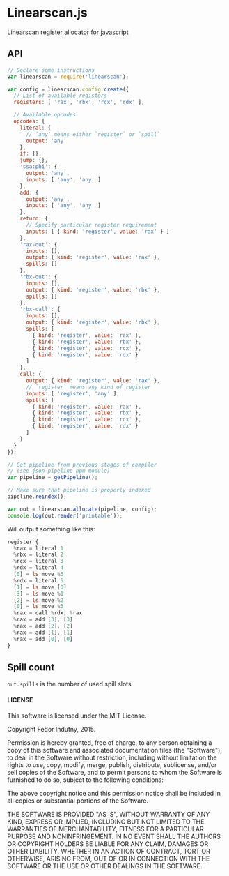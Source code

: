# Linearscan.js

Linearscan register allocator for javascript

## API

```javascript
// Declare some instructions
var linearscan = require('linearscan');

var config = linearscan.config.create({
  // List of available registers
  registers: [ 'rax', 'rbx', 'rcx', 'rdx' ],

  // Available opcodes
  opcodes: {
    literal: {
      // `any` means either `register` or `spill`
      output: 'any'
    },
    if: {},
    jump: {},
    'ssa:phi': {
      output: 'any',
      inputs: [ 'any', 'any' ]
    },
    add: {
      output: 'any',
      inputs: [ 'any', 'any' ]
    },
    return: {
      // Specify particular register requirement
      inputs: [ { kind: 'register', value: 'rax' } ]
    },
    'rax-out': {
      inputs: [],
      output: { kind: 'register', value: 'rax' },
      spills: []
    },
    'rbx-out': {
      inputs: [],
      output: { kind: 'register', value: 'rbx' },
      spills: []
    },
    'rbx-call': {
      inputs: [],
      output: { kind: 'register', value: 'rbx' },
      spills: [
        { kind: 'register', value: 'rax' },
        { kind: 'register', value: 'rbx' },
        { kind: 'register', value: 'rcx' },
        { kind: 'register', value: 'rdx' }
      ]
    },
    call: {
      output: { kind: 'register', value: 'rax' },
      // `register` means any kind of register
      inputs: [ 'register', 'any' ],
      spills: [
        { kind: 'register', value: 'rax' },
        { kind: 'register', value: 'rbx' },
        { kind: 'register', value: 'rcx' },
        { kind: 'register', value: 'rdx' }
      ]
    }
  }
});

// Get pipeline from previous stages of compiler
// (see json-pipeline npm module)
var pipeline = getPipeline();

// Make sure that pipeline is properly indexed
pipeline.reindex();

var out = linearscan.allocate(pipeline, config);
console.log(out.render('printable'));
```

Will output something like this:

```javascript
register {
  %rax = literal 1
  %rbx = literal 2
  %rcx = literal 3
  %rdx = literal 4
  [0] = ls:move %3
  %rdx = literal 5
  [1] = ls:move [0]
  [3] = ls:move %1
  [2] = ls:move %2
  [0] = ls:move %3
  %rax = call %rdx, %rax
  %rax = add [3], [3]
  %rax = add [2], [2]
  %rax = add [1], [1]
  %rax = add [0], [0]
}
```

## Spill count

`out.spills` is the number of used spill slots

#### LICENSE

This software is licensed under the MIT License.

Copyright Fedor Indutny, 2015.

Permission is hereby granted, free of charge, to any person obtaining a
copy of this software and associated documentation files (the
"Software"), to deal in the Software without restriction, including
without limitation the rights to use, copy, modify, merge, publish,
distribute, sublicense, and/or sell copies of the Software, and to permit
persons to whom the Software is furnished to do so, subject to the
following conditions:

The above copyright notice and this permission notice shall be included
in all copies or substantial portions of the Software.

THE SOFTWARE IS PROVIDED "AS IS", WITHOUT WARRANTY OF ANY KIND, EXPRESS
OR IMPLIED, INCLUDING BUT NOT LIMITED TO THE WARRANTIES OF
MERCHANTABILITY, FITNESS FOR A PARTICULAR PURPOSE AND NONINFRINGEMENT. IN
NO EVENT SHALL THE AUTHORS OR COPYRIGHT HOLDERS BE LIABLE FOR ANY CLAIM,
DAMAGES OR OTHER LIABILITY, WHETHER IN AN ACTION OF CONTRACT, TORT OR
OTHERWISE, ARISING FROM, OUT OF OR IN CONNECTION WITH THE SOFTWARE OR THE
USE OR OTHER DEALINGS IN THE SOFTWARE.

